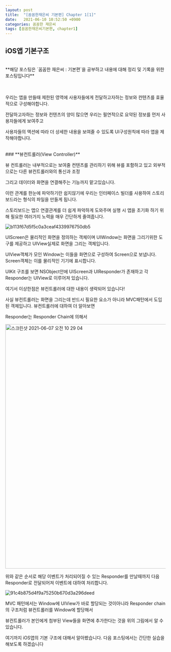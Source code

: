 ```yaml
---
layout: post
title:  "[꼼꼼한재은씨 기본편] Chapter 1[1]"
date:   2021-06-10 10:52:50 +0900
categories: 꼼꼼한 재은씨
tags: [꼼꼼한재은씨기본편, chapter1]
---
```


## **iOS앱 기본구조**

<br>
**해당 포스팅은 `꼼꼼한 재은씨 : 기본편`을 공부하고 내용에 대해 정리 및 기록을 위한 포스팅입니다**

<br><br>
우리는 앱을 만들때 제한된 영역에 사용자들에게 전달하고자하는 정보와 컨텐츠를 효율적으로 구성해야합니다. 

전달하고자하는 정보와 컨텐츠의 양이 많으면 우리는 필연적으로 요약된 정보를 먼저 사용자들에게 보여주고

사용자들의 액션에 따라 더 상세한 내용을 보여줄 수 있도록 UI구성원칙에 따라 앱을 제작해야합니다.

<br>
### **뷰컨트롤러(View Controller)**

뷰 컨트롤러는 내부적으로는 보여줄 컨텐츠를 관리하기 위해 뷰를 포함하고 있고 외부적으로는 다른 뷰컨트롤러와의 통신과 조정

그리고 데이터와 화면을 연결해주는 기능까지 맡고있습니다. 

이런 관계를 한눈에 파악하기란 쉽지않기에 우리는 인터페이스 빌더를 사용하여 스토리보드라는 형식의 파일을 만들게 됩니다. 

스토리보드는 앱으 연결관계를 더 쉽게 파악하게 도와주며 실행 시 앱을 초기화 하기 위해 필요한 여러가지 노력을 매우 간단하게 줄여줍니다.


![b113f67d5f5c0a3ceaf4339976750db5](https://user-images.githubusercontent.com/56648865/121532290-2b66bf80-ca3a-11eb-8592-f6094d9c99ef.png)

UIScreen은 물리적인 화면을 정의하는 객체이며 UIWindow는 화면을 그리기위한 도구를 제공하고 UIView실제로 화면을 그리는 객체입니다.

UIView객체가 모인 Window는 이들을 화면으로 구성하여 Screen으로 보냅니다. Screen객체는 이를 물리적인 기기에 표시합니다.

UIKit 구조를 보면 NSObject안에 UIScreen과 UIResponder가 존재하고 각 Responder는 UIView로 이루어져 있습니다.

여기서 이상한점은 뷰컨트롤러에 대한 내용이 생략되어 있습니다! 

사실 뷰컨트롤러는 화면을 그리는데 반드시 필요한 요소가 아니라 MVC패턴에서 도입된 객체입니다. 뷰컨트롤러에 대하여 더 알아보면

Responder는 Responder Chain에 의해서 

<img width="769" alt="스크린샷 2021-06-07 오전 10 29 04" src="https://user-images.githubusercontent.com/56648865/121536974-7be01c00-ca3e-11eb-9ce7-f7e6a08c27d3.png">

위와 같은 순서로 해당 이벤트가 처리되어질 수 있는 Responder를 만날때까지 다음 Responder로 전달되어져 이벤트에 대하여 처리합니다.

![91c4b875d4f9a75250b670d3a296deed](https://user-images.githubusercontent.com/56648865/121537157-a500ac80-ca3e-11eb-8626-1fa62d264021.png)

MVC 패턴에서는 Window에 UIView가 바로 할당되는 것이아니라 Responder chain의 구조처럼 뷰컨트롤러를 Window에 할당해서

뷰컨트롤러가 본인에게 첨부된 View들을 화면에 추가한다는 것을 위의 그림에서 알 수 있습니다.

여기까지 iOS앱의 기본 구조에 대해서 알아봤습니다. 다음 포스팅에서는 간단한 실습을 해보도록 하겠습니다